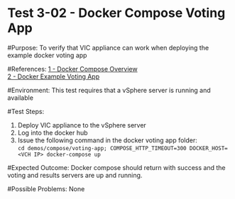 Test 3-02 - Docker Compose Voting App
=======

#Purpose:
To verify that VIC appliance can work when deploying the example docker voting app

#References:
[1 - Docker Compose Overview](https://docs.docker.com/compose/overview/)  
[2 - Docker Example Voting App](https://github.com/docker/example-voting-app)

#Environment:
This test requires that a vSphere server is running and available

#Test Steps:
1. Deploy VIC appliance to the vSphere server
2. Log into the docker hub
3. Issue the following command in the docker voting app folder:  
```cd demos/compose/voting-app; COMPOSE_HTTP_TIMEOUT=300 DOCKER_HOST=<VCH IP> docker-compose up```

#Expected Outcome:
Docker compose should return with success and the voting and results servers are up and running.

#Possible Problems:
None
